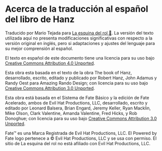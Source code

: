 # Acerca de la traducción al español del libro de Hanz

Traducido por Mario Tejada para [La esquina del rol 🎲](http://laesquinadelrol.wordpress.com/). La versión del texto utilizada aquí no presenta modificaciones significativas con respecto a la versión original en inglés, pero si adaptaciones y ajustes del lenguaje para su mejor comprensión al español.

El texto en español de este documento tiene una licencia para su uso bajo [Creative Commons Attribution 4.0 Unported](https://creativecommons.org/licenses/by/4.0/deed.es).

Esta obra esta basada en el texto de la obra The book of Hanz, desarrollado, escrito, editado y publicado por Robert Hanz, John Adamus y Randy Oest para Amazing Rando Design; con licencia para su uso bajo [Creative Commons Attribution 3.0 Unported](https://creativecommons.org/licenses/by/3.0/).

Esta obra está basada en el Sistema de Fate Básico y la edición de Fate Acelerado, ambos de Evil Hat Productions, LLC, desarrollado, escrito y editado por Leonard Balsera, Brian Engard, Jeremy Keller, Ryan Macklin, Mike Olson, Clark Valentine, Amanda Valentine, Fred Hicks, y Rob Donoghue; con licencia para su uso bajo [Creative Commons Attribution 3.0 Unported](https://creativecommons.org/licenses/by/3.0/).


Fate™ es una Marca Registrada de Evil Hat Productions, LLC. El Powered by Fate logo pertenece a © Evil Hat Productions, LLC y se usa con permiso. El sitio de La esquina del rol no está afiliado con Evil Hat Productions, LLC.
